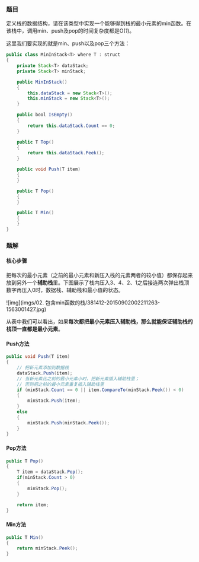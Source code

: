 ### 题目

定义栈的数据结构，请在该类型中实现一个能够得到栈的最小元素的min函数。在该栈中，调用min、push及pop的时间复杂度都是O(*1*)。

这里我们要实现的就是min、push以及pop三个方法：

```java
public class MinInStack<T> where T : struct
{
    private Stack<T> dataStack;
    private Stack<T> minStack;

    public MinInStack()
    {
        this.dataStack = new Stack<T>();
        this.minStack = new Stack<T>();
    }

    public bool IsEmpty()
    {
        return this.dataStack.Count == 0;
    }

    public T Top()
    {
        return this.dataStack.Peek();
    }

    public void Push(T item)
    {
    }

    public T Pop()
    {
    }

    public T Min()
    {
    }
}
```

### 题解

#### 核心步骤

把每次的最小元素（之前的最小元素和新压入栈的元素两者的较小值）都保存起来放到另外一个**辅助栈**里。下图展示了栈内压入3、4、2、1之后接连两次弹出栈顶数字再压入0时，数据栈、辅助栈和最小值的状态。

![img](imgs/02. 包含min函数的栈/381412-20150902002211263-1563001427.jpg)

从表中我们可以看出，如果**每次都把最小元素压入辅助栈，那么就能保证辅助栈的栈顶一直都是最小元素**。

#### Push方法

```java
public void Push(T item)
{
    // 把新元素添加到数据栈
    dataStack.Push(item);
    // 当新元素比之前的最小元素小时，把新元素插入辅助栈里；
    // 否则把之前的最小元素重复插入辅助栈里
    if (minStack.Count == 0 || item.CompareTo(minStack.Peek()) < 0)
    {
        minStack.Push(item);
    }
    else
    {
        minStack.Push(minStack.Peek());
    }
}
```

#### Pop方法

```java
public T Pop()
{
    T item = dataStack.Pop();
    if(minStack.Count > 0)
    {
        minStack.Pop();
    }

    return item;
}
```

#### Min方法

```java
public T Min()
{
	return minStack.Peek();
}
```